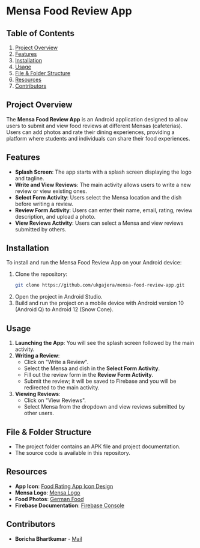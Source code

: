 # Mensa Food Review App

## Table of Contents
1. [Project Overview](#project-overview)
2. [Features](#features)
3. [Installation](#installation)
4. [Usage](#usage)
5. [File & Folder Structure](#file--folder-structure)
6. [Resources](#resources)
7. [Contributors](#contributors)

## Project Overview
The **Mensa Food Review App** is an Android application designed to allow users to submit and view food reviews at different Mensas (cafeterias). Users can add photos and rate their dining experiences, providing a platform where students and individuals can share their food experiences.

## Features
- **Splash Screen**: The app starts with a splash screen displaying the logo and tagline.
- **Write and View Reviews**: The main activity allows users to write a new review or view existing ones.
- **Select Form Activity**: Users select the Mensa location and the dish before writing a review.
- **Review Form Activity**: Users can enter their name, email, rating, review description, and upload a photo.
- **View Reviews Activity**: Users can select a Mensa and view reviews submitted by others.

## Installation
To install and run the Mensa Food Review App on your Android device:

1. Clone the repository:
    ```bash
    git clone https://github.com/ukgajera/mensa-food-review-app.git
    ```
2. Open the project in Android Studio.
3. Build and run the project on a mobile device with Android version 10 (Android Q) to Android 12 (Snow Cone).

## Usage
1. **Launching the App**: You will see the splash screen followed by the main activity.
2. **Writing a Review**:
    - Click on "Write a Review".
    - Select the Mensa and dish in the **Select Form Activity**.
    - Fill out the review form in the **Review Form Activity**.
    - Submit the review; it will be saved to Firebase and you will be redirected to the main activity.
3. **Viewing Reviews**:
    - Click on "View Reviews".
    - Select Mensa from the dropdown and view reviews submitted by other users.

## File & Folder Structure
- The project folder contains an APK file and project documentation.
- The source code is available in this repository.

## Resources
- **App Icon**: [Food Rating App Icon Design](https://dribbble.com/shots/11923715-Food-Rating-App-icon-design)
- **Mensa Logo**: [Mensa Logo](https://www.credly.com/organizations/american-mensa/badges)
- **Food Photos**: [German Food](https://edition.cnn.com/travel/article/german-food/index.html)
- **Firebase Documentation**: [Firebase Console](https://console.firebase.google.com)

## Contributors
- **Boricha Bhartkumar** - [Mail](mailto:bhartpboricha@gmail.com)

